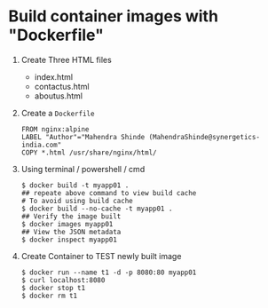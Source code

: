 # Build container images with "Dockerfile"

1. Create Three HTML files

    - index.html
    - contactus.html
    - aboutus.html

2.  Create a `Dockerfile`

    ```
    FROM nginx:alpine
    LABEL "Author"="Mahendra Shinde (MahendraShinde@synergetics-india.com"
    COPY *.html /usr/share/nginx/html/
    ```

3.  Using terminal / powershell / cmd 

    ```
    $ docker build -t myapp01 .  
    ## repeate above command to view build cache
    # To avoid using build cache
    $ docker build --no-cache -t myapp01 . 
    ## Verify the image built
    $ docker images myapp01
    ## View the JSON metadata
    $ docker inspect myapp01
    ```

4.  Create Container to TEST newly built image

    ```
    $ docker run --name t1 -d -p 8080:80 myapp01
    $ curl localhost:8080
    $ docker stop t1
    $ docker rm t1
    ```